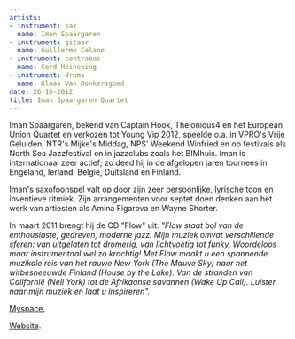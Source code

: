 ```yaml
---
artists:
- instrument: sax
  name: Iman Spaargaren
- instrument: gitaar
  name: Guillermo Celano
- instrument: contrabas
  name: Cord Heineking
- instrument: drums
  name: Klaas Van Donkersgoed
date: 26-10-2012
title: Iman Spaargaren Quartet
---
```

Iman Spaargaren, bekend van Captain Hook, Thelonious4 en het European Union Quartet en verkozen tot Young Vip 2012, speelde o.a. in VPRO's Vrije Geluiden, NTR's Mijke's Middag, NPS' Weekend Winfried en op festivals als North Sea Jazzfestival en in jazzclubs zoals het BIMhuis. Iman is internationaal zeer actief; zo deed hij in de afgelopen jaren tournees in Engeland, Ierland, België, Duitsland en Finland. 

Iman's saxofoonspel valt op door zijn zeer persoonlijke, lyrische toon en inventieve ritmiek. Zijn arrangementen voor septet doen denken aan het werk van artiesten als Amina Figarova en Wayne Shorter. 

In maart 2011 brengt hij de CD "Flow" uit: *"Flow staat bol van de enthousiaste, gedreven, moderne jazz. Mijn muziek omvat verschillende sferen: van uitgelaten tot dromerig, van lichtvoetig tot funky. Woordeloos maar instrumentaal wel zo krachtig!
Met Flow maakt u een spannende muzikale reis van het rauwe New York (The Mauve Sky) naar het witbesneeuwde Finland (House by the Lake). Van de stranden van Californië (Neil York) tot de Afrikaanse savannen (Wake Up Call). Luister naar mijn muziek en laat u inspireren".*

[Myspace](http://www.myspace.com/imanspaargaren), 

[Website](http://www.imanspaargaren.nl).